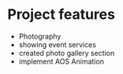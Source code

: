 # Project features



- Photography
- showing event services
- created photo gallery section 
- implement AOS Animation


